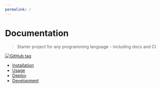 ```yaml
---
permalink: /
---
```

# **Documentation**
> Starter project for any programming language - including docs and CI

[![GitHub tag](https://img.shields.io/github/tag/MichaelCurrin/generic-project-template?include_prereleases=&sort=semver)](https://github.com/MichaelCurrin/generic-project-template/releases/)

- [Installation](installation.md)
- [Usage](usage.md)
- [Deploy](deploy.md)
- [Development](development.md)
